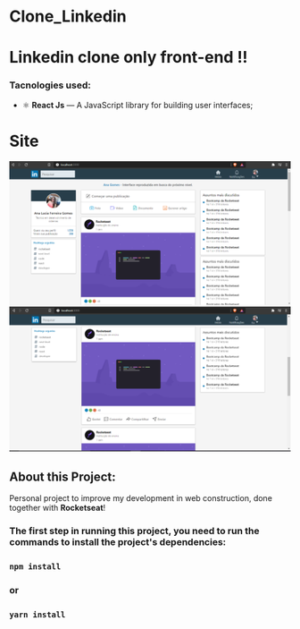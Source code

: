 # Clone_Linkedin

# Linkedin clone only front-end !!

### Tacnologies used:
- ⚛️ **React Js** — A JavaScript library for building user interfaces;

# Site 

 ![Preview-Screens](https://raw.githubusercontent.com/Ana204/Clone_Linkedin/master/linkedinReadme.png)
 ![Preview-Screens](https://raw.githubusercontent.com/Ana204/Clone_Linkedin/master/linkedinReadme2.png)

## About this Project:
Personal project to improve my development in web construction, done together with **Rocketseat**!

### The first step in running this project, you need to run the commands to install the project's dependencies:
### `npm install`
### or 
### `yarn install`
